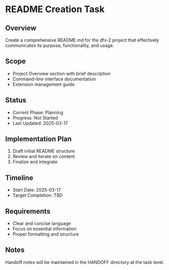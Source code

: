 # README Creation Task

## Overview

Create a comprehensive README.md for the dfx-2 project that effectively communicates its purpose, functionality, and usage.

## Scope

- Project Overview section with brief description
- Command-line interface documentation
- Extension management guide

## Status

- Current Phase: Planning
- Progress: Not Started
- Last Updated: 2025-03-17

## Implementation Plan

1. Draft initial README structure
2. Review and iterate on content
3. Finalize and integrate

## Timeline

- Start Date: 2025-03-17
- Target Completion: TBD

## Requirements

- Clear and concise language
- Focus on essential information
- Proper formatting and structure

## Notes

Handoff notes will be maintained in the HANDOFF directory at the task level.
